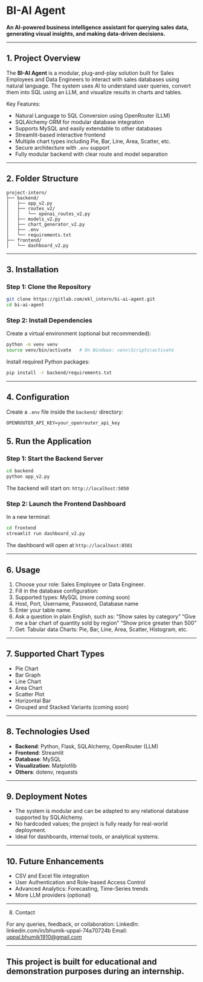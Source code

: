 # BI-AI Agent

**An AI-powered business intelligence assistant for querying sales data, generating visual insights, and making data-driven decisions.**

---

## 1. Project Overview

The **BI-AI Agent** is a modular, plug-and-play solution built for Sales Employees and Data Engineers to interact with sales databases using natural language. The system uses AI to understand user queries, convert them into SQL using an LLM, and visualize results in charts and tables.

Key Features:
- Natural Language to SQL Conversion using OpenRouter (LLM)
- SQLAlchemy ORM for modular database integration
- Supports MySQL and easily extendable to other databases
- Streamlit-based interactive frontend
- Multiple chart types including Pie, Bar, Line, Area, Scatter, etc.
- Secure architecture with `.env` support
- Fully modular backend with clear route and model separation

---

## 2. Folder Structure

```
project-intern/
├── backend/
│   ├── app_v2.py
│   ├── routes_v2/
│   │   └── openai_routes_v2.py
│   ├── models_v2.py
│   ├── chart_generator_v2.py
│   ├── .env
│   └── requirements.txt
├── frontend/
│   └── dashboard_v2.py
```

---

## 3. Installation

### Step 1: Clone the Repository

```bash
git clone https://gitlab.com/ekl_intern/bi-ai-agent.git
cd bi-ai-agent

```

### Step 2: Install Dependencies

Create a virtual environment (optional but recommended):

```bash
python -m venv venv
source venv/bin/activate   # On Windows: venv\Scripts\activate
```

Install required Python packages:

```bash
pip install -r backend/requirements.txt
```

---

## 4. Configuration

Create a `.env` file inside the `backend/` directory:

```env
OPENROUTER_API_KEY=your_openrouter_api_key
```

## 5. Run the Application

### Step 1: Start the Backend Server

```bash
cd backend
python app_v2.py
```

The backend will start on: `http://localhost:5050`

### Step 2: Launch the Frontend Dashboard

In a new terminal:

```bash
cd frontend
streamlit run dashboard_v2.py
```

The dashboard will open at `http://localhost:8501`

---

## 6. Usage

1. Choose your role: Sales Employee or Data Engineer.
2. Fill in the database configuration:
3. Supported types: MySQL (more coming soon)
4. Host, Port, Username, Password, Database name
5. Enter your table name.
6. Ask a question in plain English, such as:
      “Show sales by category”
      “Give me a bar chart of quantity sold by region”
      “Show price greater than 500”
7. Get:
   Tabular data
   Charts: Pie, Bar, Line, Area, Scatter, Histogram, etc.

---

## 7. Supported Chart Types

- Pie Chart
- Bar Graph
- Line Chart
- Area Chart
- Scatter Plot
- Horizontal Bar
- Grouped and Stacked Variants (coming soon)
---

## 8. Technologies Used

- **Backend**: Python, Flask, SQLAlchemy, OpenRouter (LLM)
- **Frontend**: Streamlit
- **Database**: MySQL
- **Visualization**: Matplotlib
- **Others**: dotenv, requests

---

## 9. Deployment Notes

- The system is modular and can be adapted to any relational database supported by SQLAlchemy.
- No hardcoded values; the project is fully ready for real-world deployment.
- Ideal for dashboards, internal tools, or analytical systems.

---

## 10. Future Enhancements

- CSV and Excel file integration
- User Authentication and Role-based Access Control
- Advanced Analytics: Forecasting, Time-Series trends
- More LLM providers (optional)

--- 

8. Contact

For any queries, feedback, or collaboration:
LinkedIn: linkedin.com/in/bhumik-uppal-74a70724b
Email: uppal.bhumik1910@gmail.com

---
This project is built for educational and demonstration purposes during an internship.
---
